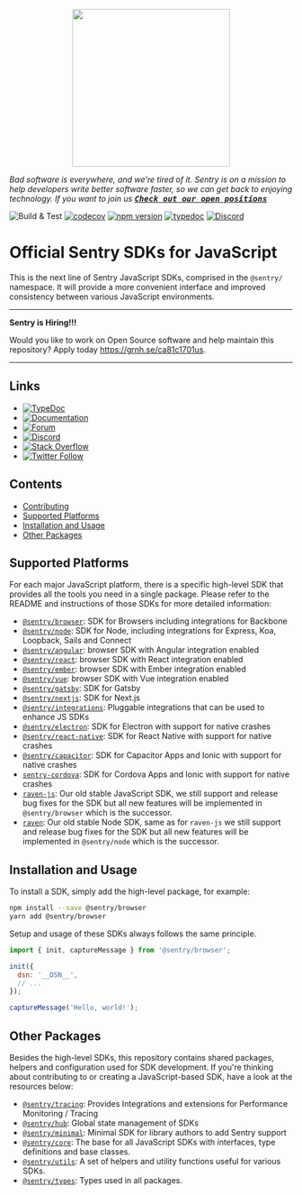 <p align="center">
  <a href="https://sentry.io" target="_blank" align="center">
    <img src="https://sentry-brand.storage.googleapis.com/sentry-logo-black.png" width="280">
  </a>
  <br />
</p>

_Bad software is everywhere, and we're tired of it. Sentry is on a mission to help developers write better software faster, so we can get back to enjoying technology. If you want to join us [<kbd>**Check out our open positions**</kbd>](https://sentry.io/careers/)_

![Build & Test](https://github.com/getsentry/sentry-javascript/workflows/Build%20&%20Test/badge.svg)
[![codecov](https://codecov.io/gh/getsentry/sentry-javascript/branch/master/graph/badge.svg)](https://codecov.io/gh/getsentry/sentry-javascript)
[![npm version](https://img.shields.io/npm/v/@sentry/core.svg)](https://www.npmjs.com/package/@sentry/core)
[![typedoc](https://img.shields.io/badge/docs-typedoc-blue.svg)](http://getsentry.github.io/sentry-javascript/)
[![Discord](https://img.shields.io/discord/621778831602221064)](https://discord.gg/Ww9hbqr)

# Official Sentry SDKs for JavaScript

This is the next line of Sentry JavaScript SDKs, comprised in the `@sentry/` namespace. It will provide a more
convenient interface and improved consistency between various JavaScript environments.

---

**Sentry is Hiring!!!**

Would you like to work on Open Source software and help maintain this repository? Apply today https://grnh.se/ca81c1701us.

---

## Links

- [![TypeDoc](https://img.shields.io/badge/documentation-TypeDoc-green.svg)](http://getsentry.github.io/sentry-javascript/)
- [![Documentation](https://img.shields.io/badge/documentation-sentry.io-green.svg)](https://docs.sentry.io/quickstart/)
- [![Forum](https://img.shields.io/badge/forum-sentry-green.svg)](https://forum.sentry.io/c/sdks)
- [![Discord](https://img.shields.io/discord/621778831602221064)](https://discord.gg/Ww9hbqr)
- [![Stack Overflow](https://img.shields.io/badge/stack%20overflow-sentry-green.svg)](http://stackoverflow.com/questions/tagged/sentry)
- [![Twitter Follow](https://img.shields.io/twitter/follow/getsentry?label=getsentry&style=social)](https://twitter.com/intent/follow?screen_name=getsentry)

## Contents

- [Contributing](https://github.com/getsentry/sentry-javascript/blob/master/CONTRIBUTING.md)
- [Supported Platforms](#supported-platforms)
- [Installation and Usage](#installation-and-usage)
- [Other Packages](#other-packages)

## Supported Platforms

For each major JavaScript platform, there is a specific high-level SDK that provides all the tools you need in a single
package. Please refer to the README and instructions of those SDKs for more detailed information:

- [`@sentry/browser`](https://github.com/getsentry/sentry-javascript/tree/master/packages/browser): SDK for Browsers
  including integrations for Backbone
- [`@sentry/node`](https://github.com/getsentry/sentry-javascript/tree/master/packages/node): SDK for Node, including
  integrations for Express, Koa, Loopback, Sails and Connect
- [`@sentry/angular`](https://github.com/getsentry/sentry-javascript/tree/master/packages/angular): browser SDK with Angular integration enabled
- [`@sentry/react`](https://github.com/getsentry/sentry-javascript/tree/master/packages/react): browser SDK with React integration enabled
- [`@sentry/ember`](https://github.com/getsentry/sentry-javascript/tree/master/packages/ember): browser SDK with Ember integration enabled
- [`@sentry/vue`](https://github.com/getsentry/sentry-javascript/tree/master/packages/vue): browser SDK with Vue integration enabled
- [`@sentry/gatsby`](https://github.com/getsentry/sentry-javascript/tree/master/packages/gatsby): SDK for Gatsby
- [`@sentry/nextjs`](https://github.com/getsentry/sentry-javascript/tree/master/packages/nextjs): SDK for Next.js
- [`@sentry/integrations`](https://github.com/getsentry/sentry-javascript/tree/master/packages/integrations): Pluggable
  integrations that can be used to enhance JS SDKs
- [`@sentry/electron`](https://github.com/getsentry/sentry-electron): SDK for Electron with support for native crashes
- [`@sentry/react-native`](https://github.com/getsentry/sentry-react-native): SDK for React Native with support for native crashes
- [`@sentry/capacitor`](https://github.com/getsentry/sentry-capacitor): SDK for Capacitor Apps and Ionic with support for
  native crashes
- [`sentry-cordova`](https://github.com/getsentry/sentry-cordova): SDK for Cordova Apps and Ionic with support for
  native crashes
- [`raven-js`](https://github.com/getsentry/sentry-javascript/tree/3.x/packages/raven-js): Our old stable JavaScript
  SDK, we still support and release bug fixes for the SDK but all new features will be implemented in `@sentry/browser`
  which is the successor.
- [`raven`](https://github.com/getsentry/sentry-javascript/tree/3.x/packages/raven-node): Our old stable Node SDK,
  same as for `raven-js` we still support and release bug fixes for the SDK but all new features will be implemented in
  `@sentry/node` which is the successor.

## Installation and Usage

To install a SDK, simply add the high-level package, for example:

```sh
npm install --save @sentry/browser
yarn add @sentry/browser
```

Setup and usage of these SDKs always follows the same principle.

```javascript
import { init, captureMessage } from '@sentry/browser';

init({
  dsn: '__DSN__',
  // ...
});

captureMessage('Hello, world!');
```

## Other Packages

Besides the high-level SDKs, this repository contains shared packages, helpers and configuration used for SDK
development. If you're thinking about contributing to or creating a JavaScript-based SDK, have a look at the resources
below:

- [`@sentry/tracing`](https://github.com/getsentry/sentry-javascript/tree/master/packages/tracing): Provides Integrations and
extensions for Performance Monitoring / Tracing
- [`@sentry/hub`](https://github.com/getsentry/sentry-javascript/tree/master/packages/hub): Global state management of
  SDKs
- [`@sentry/minimal`](https://github.com/getsentry/sentry-javascript/tree/master/packages/minimal): Minimal SDK for
  library authors to add Sentry support
- [`@sentry/core`](https://github.com/getsentry/sentry-javascript/tree/master/packages/core): The base for all
  JavaScript SDKs with interfaces, type definitions and base classes.
- [`@sentry/utils`](https://github.com/getsentry/sentry-javascript/tree/master/packages/utils): A set of helpers and
  utility functions useful for various SDKs.
- [`@sentry/types`](https://github.com/getsentry/sentry-javascript/tree/master/packages/types): Types used in all
  packages.
